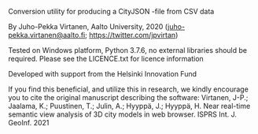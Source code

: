 Conversion utility for producing a CityJSON -file from CSV data 

By Juho-Pekka Virtanen, Aalto University, 2020
(juho-pekka.virtanen@aalto.fi; https://twitter.com/jpvirtan)

Tested on Windows platform, Python 3.7.6, no external libraries should be required.
Please see the LICENCE.txt for licence information

Developed with support from the Helsinki Innovation Fund

If you find this beneficial, and utilize this in research, we kindly encourage you to cite the original manuscript describing the software: Virtanen, J-P.; Jaalama, K.; Puustinen, T.; Julin, A.; Hyyppä, J.; Hyyppä, H. Near real-time semantic view analysis of 3D city models in web browser. ISPRS Int. J. GeoInf. 2021
